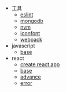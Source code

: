 - 工具
    - [eslint](utils/eslint.md)
    - [mongodb](utils/mongodb.md)
    - [nvm](utils/nvm.md)
    - [iconfont](utils/iconfont.md)
    - [webpack](utils/webpack.md)
- javascript
    - [base](javascript/base.md)
- react
    - [create react app](react/create-react-app.md)
    - [base](react/base.md)
    - [advance](react/advance.md)
    - [error](react/error.md)
